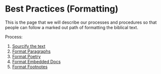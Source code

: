 # Best Practices \(Formatting\)

This is the page that we will describe our processes and procedures so that people can follow a marked out path of formatting the biblical text.

Process:

1. [Sourcify the text](sourcify-the-text.md)
2. [Format Paragraphs](format-paragraphs.md)
3. [Format Poetry](format-poetry.md)
4. [Format Embedded Docs](format-embedded-docs.md)
5. [Format Footnotes](format-footnotes.md)

